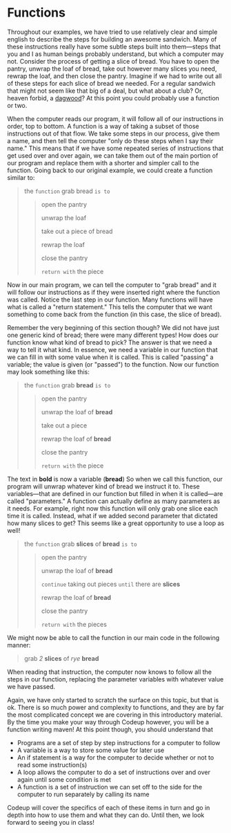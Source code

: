 # Functions

Throughout our examples, we have tried to use relatively clear and simple english to describe the steps for building an awesome sandwich. Many of these instructions really have some subtle steps built into them&mdash;steps that you and I as human beings probably understand, but which a computer may not. Consider the process of getting a slice of bread. You have to open the pantry, unwrap the loaf of bread, take out however many slices you need, rewrap the loaf, and then close the pantry. Imagine if we had to write out all of these steps for each slice of bread we needed. For a regular sandwich that might not seem like that big of a deal, but what about a club? Or, heaven forbid, a [dagwood][dagwood-img]? At this point you could probably use a function or two.

When the computer reads our program, it will follow all of our instructions in order, top to bottom. A function is a way of taking a subset of those instructions out of that flow. We take some steps in our process, give them a name, and then tell the computer "only do these steps when I say their name." This means that if we have some repeated series of instructions that get used over and over again, we can take them out of the main portion of our program and replace them with a shorter and simpler call to the function. Going back to our original example, we could create a function similar to:

> the `function` grab bread `is to`
>> open the pantry
>>
>> unwrap the loaf
>>
>> take out a piece of bread
>>
>> rewrap the loaf
>>
>> close the pantry
>>
>> `return with` the piece

Now in our main program, we can tell the computer to "grab bread" and it will follow our instructions as if they were inserted right where the function was called. Notice the last step in our function. Many functions will have what is called a "return statement." This tells the computer that we want something to come back from the function (in this case, the slice of bread).

Remember the very beginning of this section though? We did not have just one generic kind of bread; there were many different types! How does our function know what kind of bread to pick? The answer is that we need a way to tell it what kind. In essence, we need a variable in our function that we can fill in with some value when it is called. This is called "passing" a variable; the value is given (or "passed") to the function. Now our function may look something like this:

> the `function` grab **bread** `is to`
>> open the pantry
>>
>> unwrap the loaf of **bread**
>>
>> take out a piece
>>
>> rewrap the loaf of **bread**
>>
>> close the pantry
>>
>> `return with` the piece

The text in **bold** is now a variable (**bread**) So when we call this function, our program will unwrap whatever kind of bread we instruct it to. These variables&mdash;that are defined in our function but filled in when it is called&mdash;are called "parameters." A function can actually define as many parameters as it needs. For example, right now this function will only grab one slice each time it is called. Instead, what if we added second parameter that dictated how many slices to get? This seems like a great opportunity to use a loop as well!

> the `function` grab **slices** of **bread** `is to`
>> open the pantry
>>
>> unwrap the loaf of **bread**
>>
>> `continue` taking out pieces `until` there are **slices**
>>
>> rewrap the loaf of **bread**
>>
>> close the pantry
>>
>> `return with` the pieces

We might now be able to call the function in our main code in the following manner:

> grab *2* **slices** of *rye* **bread**

When reading that instruction, the computer now knows to follow all the steps in our function, replacing the parameter variables with whatever value we have passed.

Again, we have only started to scratch the surface on this topic, but that is ok. There is so much power and complexity to functions, and they are by far the most complicated concept we are covering in this introductory material. By the time you make your way through Codeup however, you will be a function writing maven! At this point though, you should understand that

- Programs are a set of step by step instructions for a computer to follow
- A variable is a way to store some value for later use
- An if statement is a way for the computer to decide whether or not to read some instruction(s)
- A loop allows the computer to do a set of instructions over and over again until some condition is met
- A function is a set of instruction we can set off to the side for the computer to run separately by calling its name

Codeup will cover the specifics of each of these items in turn and go in depth into how to use them and what they can do. Until then, we look forward to seeing you in class!

[dagwood-img]: http://commons.wikimedia.org/wiki/File:Dagwood_sandwich.jpg#mediaviewer/File:Dagwood_sandwich.jpg
